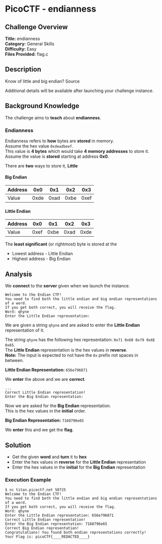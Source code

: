 # PicoCTF - endianness

## Challenge Overview
**Title:** endianness  
**Category:** General Skills  
**Difficulty:** Easy  
**Files Provided:** flag.c

## Description
Know of little and big endian? Source

Additional details will be available after launching your challenge instance.

## Background Knowledge

The challenge aims to **teach** about **endianness**. 
### Endianness
Endianness refers to **how** bytes are **stored** in memory.  
Assume the hex value `0xdeadbeef`.  
This value is **4 bytes** which would take **4 memory addresses** to store it.  
Assume the value is **stored** starting at address **0x0**.

There are **two** ways to store it, **Little**
#### Big Endian
| Address  |  0x0  |  0x1  |  0x2  |  0x3  |
|----------|-------|-------|-------|-------|
| Value    |  0xde |  0xad |  0xbe |  0xef |

#### Little Endian
| Address  |  0x0  |  0x1  |  0x2  |  0x3  |
|----------|-------|-------|-------|-------|
| Value    |  0xef |  0xbe |  0xad |  0xde |

The **least significant** (or rightmost) byte is stored at the
- Lowest address - Little Endian
- Highest address - Big Endian 

## Analysis
We **connect** to the **server** given when we launch the instance.
```
Welcome to the Endian CTF!
You need to find both the little endian and big endian representations of a word.
If you get both correct, you will receive the flag.
Word: qhyne
Enter the Little Endian representation:
```
We are given a string `qhyne` and are asked to enter the **Little Endian** representation of it.

The string `qhyne` has the following hex representation: `0x71 0x68 0x79 0x6E 0x65`.  
The **Little Endian** representation is the hex values in **reverse**.  
**Note:** The input is expected to not have the `0x` prefix not spaces in between.

**Little Endian Representation:** `656e796871`

We **enter** the above and we are **correct**.

```
...
Correct Little Endian representation!
Enter the Big Endian representation:
```
Now we are asked for the **Big Endian** representation.  
This is the hex values in the **initial** order.

**Big Endian Representation:** `7168796e65`

We **enter** this and we get the **flag**.

## Solution
- Get the given **word** and **turn** it to **hex** 
- Enter the hex values in **reverse** for the **Little Endian** representation
- Enter the hex values in the **initial** for the **Big Endian** representation

### Execution Example
```
$ nc titan.picoctf.net 50725
Welcome to the Endian CTF!
You need to find both the little endian and big endian representations of a word.
If you get both correct, you will receive the flag.
Word: qhyne
Enter the Little Endian representation: 656e796871
Correct Little Endian representation!
Enter the Big Endian representation: 7168796e65
Correct Big Endian representation!
Congratulations! You found both endian representations correctly!
Your Flag is: picoCTF{____REDACTED____}
```